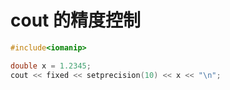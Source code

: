 # cout 的精度控制

```cpp
#include<iomanip>

double x = 1.2345;
cout << fixed << setprecision(10) << x << "\n";
```

